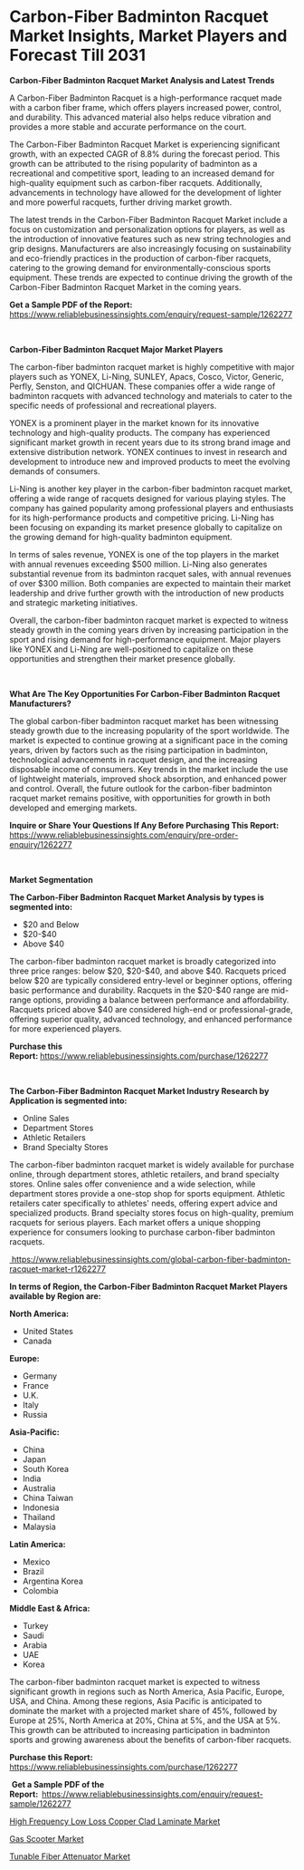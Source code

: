 <p><h1>Carbon-Fiber Badminton Racquet Market Insights, Market Players and Forecast Till 2031</h1></p><p><strong>Carbon-Fiber Badminton Racquet Market Analysis and Latest Trends</strong></p>
<p><p>A Carbon-Fiber Badminton Racquet is a high-performance racquet made with a carbon fiber frame, which offers players increased power, control, and durability. This advanced material also helps reduce vibration and provides a more stable and accurate performance on the court.</p><p>The Carbon-Fiber Badminton Racquet Market is experiencing significant growth, with an expected CAGR of 8.8% during the forecast period. This growth can be attributed to the rising popularity of badminton as a recreational and competitive sport, leading to an increased demand for high-quality equipment such as carbon-fiber racquets. Additionally, advancements in technology have allowed for the development of lighter and more powerful racquets, further driving market growth.</p><p>The latest trends in the Carbon-Fiber Badminton Racquet Market include a focus on customization and personalization options for players, as well as the introduction of innovative features such as new string technologies and grip designs. Manufacturers are also increasingly focusing on sustainability and eco-friendly practices in the production of carbon-fiber racquets, catering to the growing demand for environmentally-conscious sports equipment. These trends are expected to continue driving the growth of the Carbon-Fiber Badminton Racquet Market in the coming years.</p></p>
<p><strong>Get a Sample PDF of the Report:&nbsp;</strong> <a href="https://www.reliablebusinessinsights.com/enquiry/request-sample/1262277">https://www.reliablebusinessinsights.com/enquiry/request-sample/1262277</a></p>
<p>&nbsp;</p>
<p><strong>Carbon-Fiber Badminton Racquet Major Market Players</strong></p>
<p><p>The carbon-fiber badminton racquet market is highly competitive with major players such as YONEX, Li-Ning, SUNLEY, Apacs, Cosco, Victor, Generic, Perfly, Senston, and QICHUAN. These companies offer a wide range of badminton racquets with advanced technology and materials to cater to the specific needs of professional and recreational players.</p><p>YONEX is a prominent player in the market known for its innovative technology and high-quality products. The company has experienced significant market growth in recent years due to its strong brand image and extensive distribution network. YONEX continues to invest in research and development to introduce new and improved products to meet the evolving demands of consumers.</p><p>Li-Ning is another key player in the carbon-fiber badminton racquet market, offering a wide range of racquets designed for various playing styles. The company has gained popularity among professional players and enthusiasts for its high-performance products and competitive pricing. Li-Ning has been focusing on expanding its market presence globally to capitalize on the growing demand for high-quality badminton equipment.</p><p>In terms of sales revenue, YONEX is one of the top players in the market with annual revenues exceeding $500 million. Li-Ning also generates substantial revenue from its badminton racquet sales, with annual revenues of over $300 million. Both companies are expected to maintain their market leadership and drive further growth with the introduction of new products and strategic marketing initiatives.</p><p>Overall, the carbon-fiber badminton racquet market is expected to witness steady growth in the coming years driven by increasing participation in the sport and rising demand for high-performance equipment. Major players like YONEX and Li-Ning are well-positioned to capitalize on these opportunities and strengthen their market presence globally.</p></p>
<p>&nbsp;</p>
<p><strong>What Are The Key Opportunities For Carbon-Fiber Badminton Racquet Manufacturers?</strong></p>
<p><p>The global carbon-fiber badminton racquet market has been witnessing steady growth due to the increasing popularity of the sport worldwide. The market is expected to continue growing at a significant pace in the coming years, driven by factors such as the rising participation in badminton, technological advancements in racquet design, and the increasing disposable income of consumers. Key trends in the market include the use of lightweight materials, improved shock absorption, and enhanced power and control. Overall, the future outlook for the carbon-fiber badminton racquet market remains positive, with opportunities for growth in both developed and emerging markets.</p></p>
<p><strong>Inquire or Share Your Questions If Any Before Purchasing This Report:</strong> <a href="https://www.reliablebusinessinsights.com/enquiry/pre-order-enquiry/1262277">https://www.reliablebusinessinsights.com/enquiry/pre-order-enquiry/1262277</a></p>
<p>&nbsp;</p>
<p><strong>Market Segmentation</strong></p>
<p><strong>The Carbon-Fiber Badminton Racquet Market Analysis by types is segmented into:</strong></p>
<p><ul><li>$20 and Below</li><li>$20-$40</li><li>Above $40</li></ul></p>
<p><p>The carbon-fiber badminton racquet market is broadly categorized into three price ranges: below $20, $20-$40, and above $40. Racquets priced below $20 are typically considered entry-level or beginner options, offering basic performance and durability. Racquets in the $20-$40 range are mid-range options, providing a balance between performance and affordability. Racquets priced above $40 are considered high-end or professional-grade, offering superior quality, advanced technology, and enhanced performance for more experienced players.</p></p>
<p><strong>Purchase this Report:&nbsp;</strong><a href="https://www.reliablebusinessinsights.com/purchase/1262277">https://www.reliablebusinessinsights.com/purchase/1262277</a></p>
<p>&nbsp;</p>
<p><strong>The Carbon-Fiber Badminton Racquet Market Industry Research by Application is segmented into:</strong></p>
<p><ul><li>Online Sales</li><li>Department Stores</li><li>Athletic Retailers</li><li>Brand Specialty Stores</li></ul></p>
<p><p>The carbon-fiber badminton racquet market is widely available for purchase online, through department stores, athletic retailers, and brand specialty stores. Online sales offer convenience and a wide selection, while department stores provide a one-stop shop for sports equipment. Athletic retailers cater specifically to athletes' needs, offering expert advice and specialized products. Brand specialty stores focus on high-quality, premium racquets for serious players. Each market offers a unique shopping experience for consumers looking to purchase carbon-fiber badminton racquets.</p></p>
<p><a href="https://www.reliablebusinessinsights.com/global-carbon-fiber-badminton-racquet-market-r1262277">&nbsp;https://www.reliablebusinessinsights.com/global-carbon-fiber-badminton-racquet-market-r1262277</a></p>
<p><strong>In terms of Region, the Carbon-Fiber Badminton Racquet Market Players available by Region are:</strong></p>
<p>
    <p> <strong> North America: </strong>
        <ul>
            <li>United States</li>
            <li>Canada</li>
        </ul>
        </p> 
    <p> <strong> Europe: </strong>
        <ul>
            <li>Germany</li>
            <li>France</li>
            <li>U.K.</li>
            <li>Italy</li>
            <li>Russia</li>
        </ul>
        </p> 
    <p> <strong> Asia-Pacific: </strong>
        <ul>
            <li>China</li>
            <li>Japan</li>
            <li>South Korea</li>
            <li>India</li>
            <li>Australia</li>
            <li>China Taiwan</li>
            <li>Indonesia</li>
            <li>Thailand</li>
            <li>Malaysia</li>
        </ul>
        </p> 
    <p> <strong> Latin America: </strong>
        <ul>
            <li>Mexico</li>
            <li>Brazil</li>
            <li>Argentina Korea</li>
            <li>Colombia</li>
        </ul>
        </p> 
    <p> <strong> Middle East & Africa: </strong>
        <ul>
            <li>Turkey</li>
            <li>Saudi</li>
            <li>Arabia</li>
            <li>UAE</li>
            <li>Korea</li>
        </ul>
    </p>
    </p>
<p><p>The carbon-fiber badminton racquet market is expected to witness significant growth in regions such as North America, Asia Pacific, Europe, USA, and China. Among these regions, Asia Pacific is anticipated to dominate the market with a projected market share of 45%, followed by Europe at 25%, North America at 20%, China at 5%, and the USA at 5%. This growth can be attributed to increasing participation in badminton sports and growing awareness about the benefits of carbon-fiber racquets.</p></p>
<p><strong>Purchase this Report: </strong><a href="https://www.reliablebusinessinsights.com/purchase/1262277">https://www.reliablebusinessinsights.com/purchase/1262277</a></p>
<p>&nbsp;<strong>Get a Sample PDF of the Report:&nbsp;&nbsp;</strong><a href="https://www.reliablebusinessinsights.com/enquiry/request-sample/1262277">https://www.reliablebusinessinsights.com/enquiry/request-sample/1262277</a></p>
<p><strong></strong></p>
<p><p><a href="https://medium.com/@sdonald04328/an-in-depth-analysis-of-the-global-high-frequency-low-loss-copper-clad-laminate-market-scope-and-124ab99b5bd3">High Frequency Low Loss Copper Clad Laminate Market</a></p><p><a href="https://github.com/mahnoor2003/Market-Research-Report-List-5/blob/main/gas-scooter-market.md">Gas Scooter Market</a></p><p><a href="https://medium.com/@eltaoberts/tunable-fiber-attenuator-market-share-and-new-trends-analysis-by-its-type-application-end-use-e1dd8e5b087a">Tunable Fiber Attenuator Market</a></p></p>